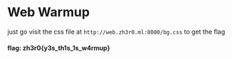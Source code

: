 # Web Warmup

just go visit the css file at `http://web.zh3r0.ml:8080/bg.css` to get the flag

#### flag: zh3r0{y3s_th1s_1s_w4rmup}
